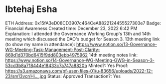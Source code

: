 # Ibtehaj Esha

ETH Address: 0x15fA3eD08CD3907c464CeA8822124455527303e7
Badge: Financial Awareness
Created time: December 23, 2022 6:42 PM
Explanation: I attended the Governance Working Group's 13th and 14th meeting which discussed the DAO's budget for Season 3. 13th meeting link (to show my name in attendance):   https://www.notion.so/13-Governance-WG-Meeting-Task-Management-Post-Clarity-869d1d370bd6415f9dd803ebb4975962       14th meeting notes link:  https://www.notion.so/14-Governance-WG-Meeting-GWG-in-Season-3-53cd3b8a718444e18433c7a747a8820b 
Minted?: Yes
Proof: https://s3.amazonaws.com/pf-user-files-01/u-83656/uploads/2022-12-23/sm13vcr/Hi....jpg
Status: Approved
Transaction?: Yes